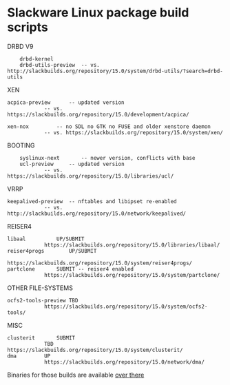 # Slackware Linux package build scripts

DRBD V9

        drbd-kernel
        drbd-utils-preview	-- vs. http://slackbuilds.org/repository/15.0/system/drbd-utils/?search=drbd-utils

XEN

	acpica-preview		-- updated version
				-- vs. https://slackbuilds.org/repository/15.0/development/acpica/

<!--
	libvirt-preview		-- updated version (meson build)
	python3-ninja
	python3-skbuild
	urlgrabber-preview	-- updated version
				-- vs. https://slackbuilds.org/repository/15.0/network/urlgrabber/
-->

	xen-nox			-- no SDL no GTK no FUSE and older xenstore daemon
				-- vs. https://slackbuilds.org/repository/15.0/system/xen/

BOOTING

        syslinux-next		-- newer version, conflicts with base
        ucl-preview		-- updated version
				-- vs. https://slackbuilds.org/repository/15.0/libraries/ucl/

VRRP

	keepalived-preview	-- nftables and libipset re-enabled
				-- vs. http://slackbuilds.org/repository/15.0/network/keepalived/

<!--
Linux-HA [reloaded](https://pub.nethence.com/server/linuxha-oldschool)

	cluster-glue
	heartbeat
	resource-agents
	fence-agents
-->

REISER4

	libaal			UP/SUBMIT
				https://slackbuilds.org/repository/15.0/libraries/libaal/
	reiser4progs		UP/SUBMIT
				https://slackbuilds.org/repository/15.0/system/reiser4progs/
	partclone		SUBMIT -- reiser4 enabled
				https://slackbuilds.org/repository/15.0/system/partclone/

OTHER FILE-SYSTEMS

	ocfs2-tools-preview	TBD
				https://slackbuilds.org/repository/15.0/system/ocfs2-tools/

MISC

	clusterit		SUBMIT
				TBD https://slackbuilds.org/repository/15.0/system/clusterit/
	dma			UP
				https://slackbuilds.org/repository/15.0/network/dma/

Binaries for those builds are available [over there](https://lab.nethence.com/slackpkgs/)

